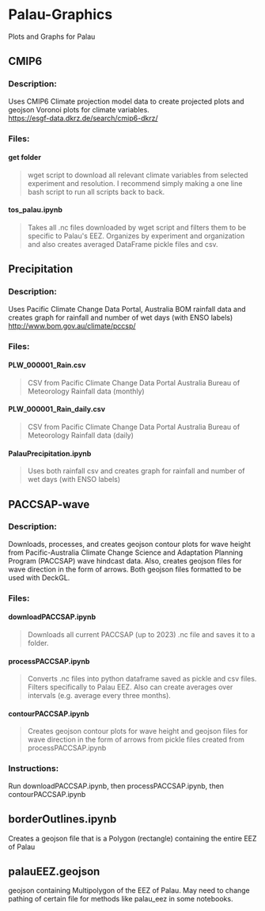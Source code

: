 # Palau-Graphics
Plots and Graphs for Palau

## CMIP6
  ### Description:
  Uses CMIP6 Climate projection model data to create projected plots and geojson Voronoi plots for climate variables.\
  https://esgf-data.dkrz.de/search/cmip6-dkrz/

  ### Files:
   #### get folder
   > wget script to download all relevant climate variables from selected experiment and resolution. I recommend simply making a one line bash script to run all scripts back to back.
   #### tos_palau.ipynb
   > Takes all .nc files downloaded by wget script and filters them to be specific to Palau's EEZ. Organizes by experiment and organization and also creates averaged DataFrame pickle files and csv.
## Precipitation
  ### Description:
  Uses Pacific Climate Change Data Portal, Australia BOM rainfall data and creates graph for rainfall and number of wet days (with ENSO labels)\
      http://www.bom.gov.au/climate/pccsp/

  ### Files:
  #### PLW_000001_Rain.csv
  > CSV from Pacific Climate Change Data Portal Australia Bureau of Meteorology Rainfall data (monthly)
  #### PLW_000001_Rain_daily.csv
  > CSV from Pacific Climate Change Data Portal Australia Bureau of Meteorology Rainfall data (daily)
  #### PalauPrecipitation.ipynb
  > Uses both rainfall csv and creates graph for rainfall and number of wet days (with ENSO labels)
      
## PACCSAP-wave

  ### Description:
  Downloads, processes, and creates geojson contour plots for wave height from Pacific-Australia Climate Change Science and Adaptation Planning Program (PACCSAP)
  wave hindcast data. Also, creates geojson files for wave direction in the form of arrows. Both geojson files formatted to be used with DeckGL.
    
  ### Files:
  #### downloadPACCSAP.ipynb
  > Downloads all current PACCSAP (up to 2023) .nc file and saves it to a folder.
  #### processPACCSAP.ipynb
  > Converts .nc files into python dataframe saved as pickle and csv files. Filters specifically to Palau EEZ. Also can create averages over intervals (e.g. average every three months).
  #### contourPACCSAP.ipynb
  > Creates geojson contour plots for wave height and geojson files for wave direction in the form of arrows from pickle files created from processPACCSAP.ipynb
  ### Instructions:
  Run downloadPACCSAP.ipynb, then processPACCSAP.ipynb, then contourPACCSAP.ipynb

## borderOutlines.ipynb
  Creates a geojson file that is a Polygon (rectangle) containing the entire EEZ of Palau

## palauEEZ.geojson
  geojson containing Multipolygon of the EEZ of Palau. May need to change pathing of certain file for methods like palau_eez in some notebooks.
